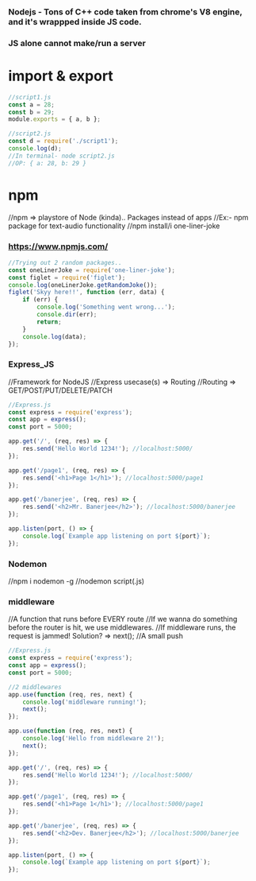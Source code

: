 ### Nodejs - Tons of C++ code taken from chrome's V8 engine, and it's wrappped inside JS code.

### JS alone cannot make/run a server

# import & export

```js
//script1.js
const a = 28;
const b = 29;
module.exports = { a, b };

//script2.js
const d = require('./script1');
console.log(d);
//In terminal- node script2.js
//OP: { a: 28, b: 29 }
```

# npm

//npm => playstore of Node (kinda).. Packages instead of apps
//Ex:- npm package for text-audio functionality
//npm install/i one-liner-joke

### https://www.npmjs.com/

```js
//Trying out 2 random packages..
const oneLinerJoke = require('one-liner-joke');
const figlet = require('figlet');
console.log(oneLinerJoke.getRandomJoke());
figlet('Skyy here!!', function (err, data) {
	if (err) {
		console.log('Something went wrong...');
		console.dir(err);
		return;
	}
	console.log(data);
});
```

### Express_JS

//Framework for NodeJS
//Express usecase(s) => Routing
//Routing => GET/POST/PUT/DELETE/PATCH

```js
//Express.js
const express = require('express');
const app = express();
const port = 5000;

app.get('/', (req, res) => {
	res.send('Hello World 1234!'); //localhost:5000/
});

app.get('/page1', (req, res) => {
	res.send('<h1>Page 1</h1>'); //localhost:5000/page1
});

app.get('/banerjee', (req, res) => {
	res.send('<h2>Mr. Banerjee</h2>'); //localhost:5000/banerjee
});

app.listen(port, () => {
	console.log(`Example app listening on port ${port}`);
});
```

### Nodemon

//npm i nodemon -g
//nodemon script(.js)

### middleware

//A function that runs before EVERY route
//If we wanna do something before the router is hit, we use middlewares.
//If middleware runs, the request is jammed! Solution?
=> next(); //A small push

```js
//Express.js
const express = require('express');
const app = express();
const port = 5000;

//2 middlewares
app.use(function (req, res, next) {
	console.log('middleware running!');
	next();
});

app.use(function (req, res, next) {
	console.log('Hello from middleware 2!');
	next();
});

app.get('/', (req, res) => {
	res.send('Hello World 1234!'); //localhost:5000/
});

app.get('/page1', (req, res) => {
	res.send('<h1>Page 1</h1>'); //localhost:5000/page1
});

app.get('/banerjee', (req, res) => {
	res.send('<h2>Dev. Banerjee</h2>'); //localhost:5000/banerjee
});

app.listen(port, () => {
	console.log(`Example app listening on port ${port}`);
});
```
